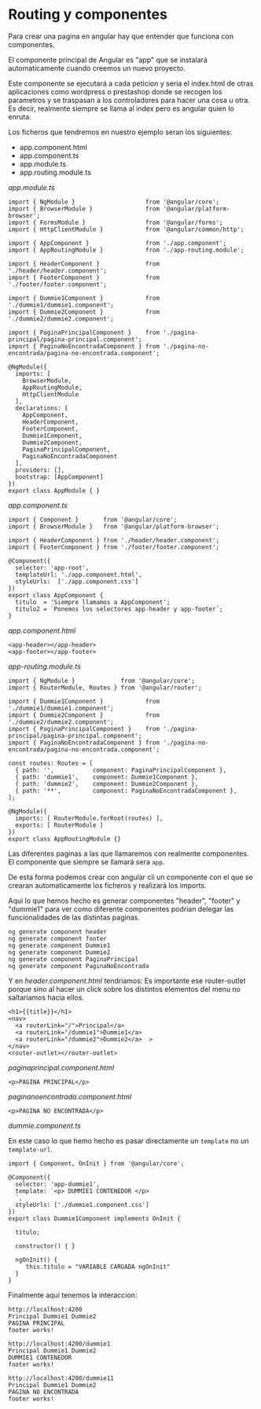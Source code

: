 
Routing y componentes
=====================

Para crear una pagina en angular hay que entender que funciona con componentes.

El componente principal de Angular es "app" que se instalará automaticamente cuando 
creemos un nuevo proyecto.

Este componente se ejecutará a cada peticion y seria el index.html de otras aplicaciones como
wordpress o prestashop donde se recogen los parametros y se traspasan a los controladores para hacer una cosa u otra.
Es decir, realmente siempre se llama al index pero es angular quien lo enruta.

Los ficheros que tendremos en nuestro ejemplo seran los siguientes:
- app.component.html
- app.component.ts
- app.module.ts
- app.routing.module.ts

*app.module.ts*
```
import { NgModule }                    from '@angular/core';
import { BrowserModule }               from '@angular/platform-browser';
import { FormsModule }                 from '@angular/forms';
import { HttpClientModule }            from '@angular/common/http';

import { AppComponent }                from './app.component';
import { AppRoutingModule }            from './app-routing.module';

import { HeaderComponent }             from './header/header.component';
import { FooterComponent }             from './footer/footer.component';

import { Dummie1Component }            from './dummie1/dummie1.component';
import { Dummie2Component }            from './dummie2/dummie2.component';

import { PaginaPrincipalComponent }    from './pagina-principal/pagina-principal.component';
import { PaginaNoEncontradaComponent } from './pagina-no-encontrada/pagina-no-encontrada.component';

@NgModule({
  imports: [
    BrowserModule,
    AppRoutingModule,
    HttpClientModule
  ],
  declarations: [
    AppComponent,
    HeaderComponent,
    FooterComponent,
    Dummie1Component,
    Dummie2Component,
    PaginaPrincipalComponent,
    PaginaNoEncontradaComponent
  ],
  providers: [],
  bootstrap: [AppComponent]
})
export class AppModule { }
```

*app.component.ts*
```
import { Component }       from '@angular/core';
import { BrowserModule }   from '@angular/platform-browser';

import { HeaderComponent } from './header/header.component';
import { FooterComponent } from './footer/footer.component';

@Component({
  selector: 'app-root',
  templateUrl: './app.component.html',
  styleUrls:  ['./app.component.css']
})
export class AppComponent {
  titulo  = 'Siempre llamamos a AppComponent';
  titulo2 = `Ponemos los selectores app-header y app-footer`; 
}
```

*app.component.html*
```
<app-header></app-header>
<app-footer></app-footer>
```

*app-routing.module.ts*
```
import { NgModule }             from '@angular/core';
import { RouterModule, Routes } from '@angular/router';

import { Dummie1Component }            from './dummie1/dummie1.component';
import { Dummie2Component }            from './dummie2/dummie2.component';
import { PaginaPrincipalComponent }    from './pagina-principal/pagina-principal.component';
import { PaginaNoEncontradaComponent } from './pagina-no-encontrada/pagina-no-encontrada.component';

const routes: Routes = [
  { path: '',           component: PaginaPrincipalComponent },
  { path: 'dummie1',    component: Dummie1Component },
  { path: 'dummie2',    component: Dummie2Component },
  { path: '**',         component: PaginaNoEncontradaComponent },  
];

@NgModule({
  imports: [ RouterModule.forRoot(routes) ],
  exports: [ RouterModule ]
})
export class AppRoutingModule {}
```

Las diferentes paginas a las que llamaremos con realmente componentes.
El componente que siempre se llamará sera `app`.

De esta forma podemos crear con angular cli un componente con el que se crearan automaticamente los ficheros y realizará los imports.

Aqui lo que hemos hecho es generar componentes "header", "footer" y "dummie1" para ver como diferente componentes podrian delegar 
las funcionalidades de las distintas paginas.

```
ng generate component header
ng generate component footer
ng generate component Dummie1
ng generate component Dummie2
ng generate component PaginaPrincipal
ng generate component PaginaNoEncontrada
```

Y en *header.component.html* tendriamos:
Es importante ese router-outlet porque sino al hacer un click sobre los distintos elementos del menu no saltariamos hacia ellos.
```
<h1>{{title}}</h1>
<nav>
  <a routerLink="/">Principal</a>
  <a routerLink="/dummie1">Dummie1</a>
  <a routerLink="/dummie2">Dummie2</a>  >
</nav>
<router-outlet></router-outlet>
```

*paginaprincipal.component.html*
```
<p>PAGINA PRINCIPAL</p>
```

*paginanoencontrada.component.html*
```
<p>PAGINA NO ENCONTRADA</p>
```


*dummie.component.ts* 

En este caso lo que hemo hecho es pasar directamente un `template` no un `template-url`.

```
import { Component, OnInit } from '@angular/core';

@Component({
  selector: 'app-dummie1',
  template: `<p> DUMMIE1 CONTENEDOR </p>
  `,
  styleUrls: ['./dummie1.component.css']
})
export class Dummie1Component implements OnInit {

  titulo;

  constructor() { }

  ngOnInit() {
     this.titulo = "VARIABLE CARGADA ngOnInit"
  }
}
```


Finalmente aqui tenemos la interaccion:

```
http://localhost:4200
Principal Dummie1 Dummie2
PAGINA PRINCIPAL
footer works!

http://localhost:4200/dummie1
Principal Dummie1 Dummie2
DUMMIE1 CONTENEDOR
footer works!

http://localhost:4200/dummie11
Principal Dummie1 Dummie2
PAGINA NO ENCONTRADA
footer works!
```
